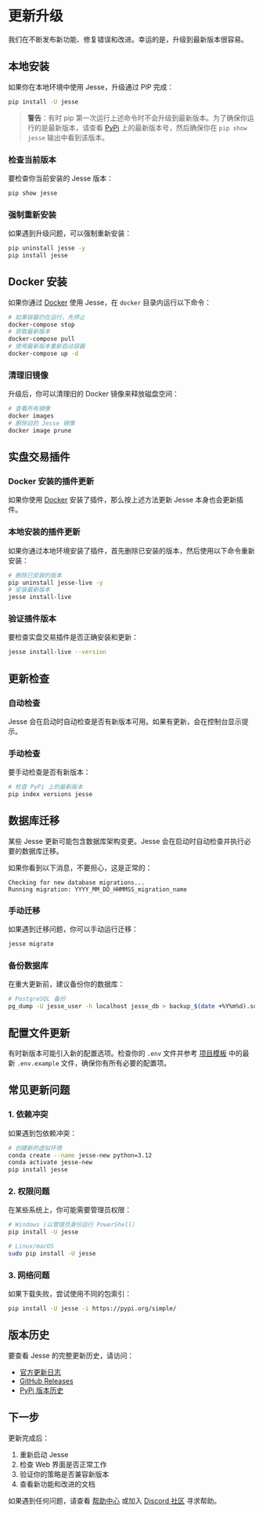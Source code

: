 # 更新升级

我们在不断发布新功能、修复错误和改进。幸运的是，升级到最新版本很容易。

## 本地安装

如果你在本地环境中使用 Jesse，升级通过 PIP 完成：

```sh
pip install -U jesse
```

> **警告**：有时 pip 第一次运行上述命令时不会升级到最新版本。为了确保你运行的是最新版本，请查看 [PyPi](https://pypi.org/project/jesse/) 上的最新版本号，然后确保你在 `pip show jesse` 输出中看到该版本。

### 检查当前版本

要检查你当前安装的 Jesse 版本：

```sh
pip show jesse
```

### 强制重新安装

如果遇到升级问题，可以强制重新安装：

```sh
pip uninstall jesse -y
pip install jesse
```

## Docker 安装

如果你通过 [Docker](docker.md) 使用 Jesse，在 `docker` 目录内运行以下命令：

```sh
# 如果容器仍在运行，先停止
docker-compose stop
# 获取最新版本
docker-compose pull
# 使用最新版本重新启动容器
docker-compose up -d
```

### 清理旧镜像

升级后，你可以清理旧的 Docker 镜像来释放磁盘空间：

```sh
# 查看所有镜像
docker images
# 删除旧的 Jesse 镜像
docker image prune
```

## 实盘交易插件

### Docker 安装的插件更新

如果你使用 [Docker](docker.md) 安装了插件，那么按上述方法更新 Jesse 本身也会更新插件。

### 本地安装的插件更新

如果你通过本地环境安装了插件，首先删除已安装的版本，然后使用以下命令重新安装：

```sh
# 删除已安装的版本
pip uninstall jesse-live -y
# 安装最新版本
jesse install-live
```

### 验证插件版本

要检查实盘交易插件是否正确安装和更新：

```sh
jesse install-live --version
```

## 更新检查

### 自动检查

Jesse 会在启动时自动检查是否有新版本可用。如果有更新，会在控制台显示提示。

### 手动检查

要手动检查是否有新版本：

```sh
# 检查 PyPi 上的最新版本
pip index versions jesse
```

## 数据库迁移

某些 Jesse 更新可能包含数据库架构变更。Jesse 会在启动时自动检查并执行必要的数据库迁移。

如果你看到以下消息，不要担心，这是正常的：

```
Checking for new database migrations...
Running migration: YYYY_MM_DD_HHMMSS_migration_name
```

### 手动迁移

如果遇到迁移问题，你可以手动运行迁移：

```sh
jesse migrate
```

### 备份数据库

在重大更新前，建议备份你的数据库：

```sh
# PostgreSQL 备份
pg_dump -U jesse_user -h localhost jesse_db > backup_$(date +%Y%m%d).sql
```

## 配置文件更新

有时新版本可能引入新的配置选项。检查你的 `.env` 文件并参考 [项目模板](https://github.com/jesse-ai/project-template) 中的最新 `.env.example` 文件，确保你有所有必要的配置项。

## 常见更新问题

### 1. 依赖冲突
如果遇到包依赖冲突：

```sh
# 创建新的虚拟环境
conda create --name jesse-new python=3.12
conda activate jesse-new
pip install jesse
```

### 2. 权限问题
在某些系统上，你可能需要管理员权限：

```sh
# Windows (以管理员身份运行 PowerShell)
pip install -U jesse

# Linux/macOS
sudo pip install -U jesse
```

### 3. 网络问题
如果下载失败，尝试使用不同的包索引：

```sh
pip install -U jesse -i https://pypi.org/simple/
```

## 版本历史

要查看 Jesse 的完整更新历史，请访问：

- [官方更新日志](https://docs.jesse.trade/docs/changelog)
- [GitHub Releases](https://github.com/jesse-ai/jesse/releases)
- [PyPi 版本历史](https://pypi.org/project/jesse/#history)

## 下一步

更新完成后：

1. 重新启动 Jesse
2. 检查 Web 界面是否正常工作
3. 验证你的策略是否兼容新版本
4. 查看新功能和改进的文档

如果遇到任何问题，请查看 [帮助中心](https://jesse.trade/help) 或加入 [Discord 社区](https://jesse.trade/discord) 寻求帮助。
